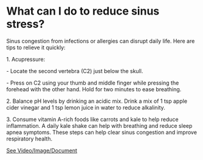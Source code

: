 # What can I do to reduce sinus stress?

Sinus congestion from infections or allergies can disrupt daily life. Here are tips to relieve it quickly:

1\. Acupressure:

\- Locate the second vertebra (C2) just below the skull.

\- Press on C2 using your thumb and middle finger while pressing the forehead with the other hand. Hold for two minutes to ease breathing.

2\. Balance pH levels by drinking an acidic mix. Drink a mix of 1 tsp apple cider vinegar and 1 tsp lemon juice in water to reduce alkalinity.

3\. Consume vitamin A-rich foods like carrots and kale to help reduce inflammation. A daily kale shake can help with breathing and reduce sleep apnea symptoms. These steps can help clear sinus congestion and improve respiratory health.

 [See Video/Image/Document](https://hls-player.drberg.com/asset?path=migrated-assets/how-to-get-rid-of-sinus-congestion-acupressure-for-sinus-drberg)